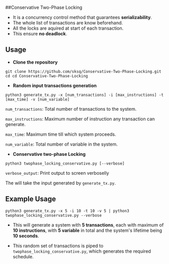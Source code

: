##Conservative Two-Phase Locking

- It is a concurrency control method that guarantees **serializability**.
- The whole list of transactions are know beforehand.
- All the locks are aquired at start of each transaction.
- This ensure **no deadlock**.

## Usage

- **Clone the repository**

```
git clone https://github.com/sksq/Conservative-Two-Phase-Locking.git
cd cd Conservative-Two-Phase-Locking
```

- **Random input transactions generation**
```
python3 generate_tx.py -x [num_transactions] -i [max_instructions] -t [max_time] -v [num_variable]
```

`num_transactions`: Total number of transactions to the system.

`max_instructions`: Maximum number of instruction any transaction can generate.

`max_time`: Maximum time till which system proceeds.

`num_variable`: Total number of variable in the system.

- **Conservative two-phase Locking**
```
python3 twophase_locking_conservative.py [--verbose]
```

`verbose_output`: Print output to screen verboselly

The will take the input generated by `generate_tx.py`.

## Example Usage

```
python3 generate_tx.py -x 5 -i 10 -t 10 -v 5 | python3 twophase_locking_conservative.py --verbose
```

- This will generate a system with **5 transactions**, each with maximum of **10 instructions**, with **5 variable** in total and the system's lifetime being **10 seconds**.

- This random set of transactions is piped to `twophase_locking_conservative.py`, which generates the required schedule.
